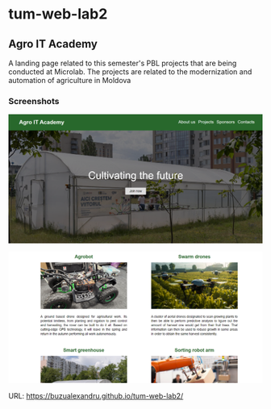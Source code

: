 # tum-web-lab2

## Agro IT Academy

A landing page related to this semester's PBL projects that are being conducted at Microlab.
The projects are related to the modernization and automation of agriculture in Moldova
### Screenshots
![](images/screenshot1.png)

![](images/screenshot2.png)

URL: https://buzualexandru.github.io/tum-web-lab2/